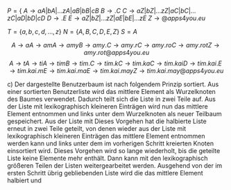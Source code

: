 $P = \lbrace$
$A\to aA|bA|…zA|aB|bB|cB$
$B \to .C$
$C\to aZ|bZ|…zZ|aC|bC|…zC|aD|bD|cD$
$D\to .E$
$E\to aZ|bZ|…zZ|aE|bE|…zE$
$Z \to @apps4you.eu$


$T=\lbrace a,b,c,d,…,z\rbrace$
$N=\lbrace A,B,C,D,E,Z\rbrace$
$S=A$

$$A \to aA \to amA \to amyB \to amy.C \to amy.rC \to amy.roC \to amy.rotZ \to amy.rot@apps4you.eu$$
$$A\to tA \to tiA\to timB\to tim.C\to tim.kC\to tim.kaC\to tim.kaiD\to tim.kai.E \to tim.kai.mE\to tim.kai.maE\to tim.kai.mayZ \to tim.kai.may@apps4you.eu$$

c) Der dargestellte Benutzerbaum ist nach folgendem Prinzip sortiert.
Aus einer sortierten Benutzerliste wird das mittlere Element als Wurzelknoten des Baumes verwendet. Dadurch teilt sich die Liste in zwei Teile auf. Aus der Liste mit lexikographisch kleineren Einträgen wird nun das mittlere Element entnommen und links unter dem Wurzelknoten als neuer Teilbaum gespeichert. Aus der Liste mit  Dieses Vorgehen hat die halbierte Liste erneut in zwei Teile geteilt, von denen wieder aus der Liste mit lexikographisch kleineren Einträgen das mittlere Element entnommen werden kann und links unter dem im vorherigen Schritt kreierten Knoten einsortiert wird. Dieses Vorgehen wird so lange wiederholt, bis die geteilte Liste keine Elemente mehr enthält. Dann kann mit den lexikographisch größeren Teilen der Listen weitergearbeitet werden. Ausgehend von der im ersten Schritt übrig gebliebenden Liste wird die das mittlere Element halbiert und 